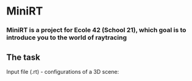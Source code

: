 # MiniRT

### MiniRT is a project for Ecole 42 (School 21), which goal is to introduce you to the world of raytracing 

## The task

Input file (.rt) - configurations of a 3D scene:



